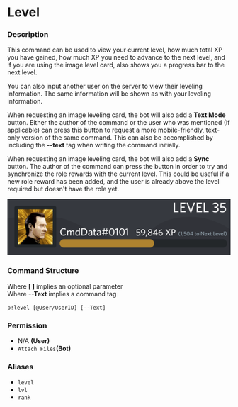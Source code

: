 # Level

### Description

This command can be used to view your current level, how much total XP you have gained, how much XP you need to advance to the next level, and if you are using the image level card, also shows you a progress bar to the next level.

You can also input another user on the server to view their leveling information. The same information will be shown as with your leveling information.

When requesting an image leveling card, the bot will also add a **Text Mode** button. Either the author of the command or the user who was mentioned \(If applicable\) can press this button to request a more mobile-friendly, text-only version of the same command. This can also be accomplished by including the  **--text** tag when writing the command initially.  
  
When requesting an image leveling card, the bot will also add a **Sync** button. The author of the command can press the button in order to try and synchronize the role rewards with the current level. This could be useful if a new role reward has been added, and the user is already above the level required but doesn't have the role yet.

![An example of an image leveling card](../.gitbook/assets/default.png)

### Command Structure

Where **\[ \]** implies an optional parameter  
Where **--Text** implies a command tag

```text
p!level [@User/UserID] [--Text]
```

### **Permission**

* N/A **\(User\)**
* `Attach Files`**\(Bot\)**

### Aliases

* `level`
* `lvl`
* `rank`

